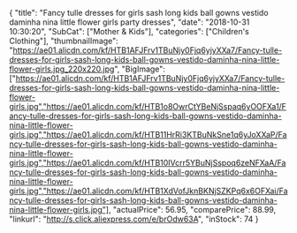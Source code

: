 {
	"title": "Fancy tulle dresses for girls sash long kids ball gowns vestido daminha nina little flower girls party dresses",
	"date": "2018-10-31 10:30:20",
	"SubCat": ["Mother & Kids"],
	"categories": ["Children's Clothing"],
	"thumbnailImage": "https://ae01.alicdn.com/kf/HTB1AFJFrv1TBuNjy0Fjq6yjyXXa7/Fancy-tulle-dresses-for-girls-sash-long-kids-ball-gowns-vestido-daminha-nina-little-flower-girls.jpg_220x220.jpg",
	"BigImage": ["https://ae01.alicdn.com/kf/HTB1AFJFrv1TBuNjy0Fjq6yjyXXa7/Fancy-tulle-dresses-for-girls-sash-long-kids-ball-gowns-vestido-daminha-nina-little-flower-girls.jpg","https://ae01.alicdn.com/kf/HTB1o8OwrCtYBeNjSspaq6yOOFXa1/Fancy-tulle-dresses-for-girls-sash-long-kids-ball-gowns-vestido-daminha-nina-little-flower-girls.jpg","https://ae01.alicdn.com/kf/HTB11HrRi3KTBuNkSne1q6yJoXXaP/Fancy-tulle-dresses-for-girls-sash-long-kids-ball-gowns-vestido-daminha-nina-little-flower-girls.jpg","https://ae01.alicdn.com/kf/HTB10IVcrr5YBuNjSspoq6zeNFXaA/Fancy-tulle-dresses-for-girls-sash-long-kids-ball-gowns-vestido-daminha-nina-little-flower-girls.jpg","https://ae01.alicdn.com/kf/HTB1XdVofJknBKNjSZKPq6x6OFXai/Fancy-tulle-dresses-for-girls-sash-long-kids-ball-gowns-vestido-daminha-nina-little-flower-girls.jpg"],
	"actualPrice": 56.95,
	"comparePrice": 88.99,
	"linkurl": "http://s.click.aliexpress.com/e/brOdw63A",
	"inStock": 74
}
